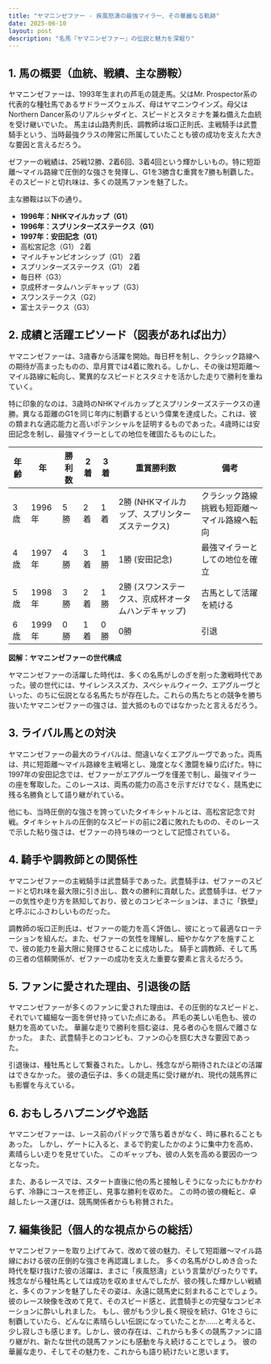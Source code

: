 ```yaml
---
title: "ヤマニンゼファー - 疾風怒濤の最強マイラー、その華麗なる軌跡"
date: 2025-06-10
layout: post
description: "名馬『ヤマニンゼファー』の伝説と魅力を深堀り"
---
```


## 1. 馬の概要（血統、戦績、主な勝鞍）

ヤマニンゼファーは、1993年生まれの芦毛の競走馬。父はMr. Prospector系の代表的な種牡馬であるサドラーズウェルズ、母はヤマニンウインズ。母父はNorthern Dancer系のリアルシャダイと、スピードとスタミナを兼ね備えた血統を受け継いでいた。  馬主は山路秀則氏、調教師は坂口正則氏、主戦騎手は武豊騎手という、当時最強クラスの陣営に所属していたことも彼の成功を支えた大きな要因と言えるだろう。

ゼファーの戦績は、25戦12勝、2着6回、3着4回という輝かしいもの。特に短距離～マイル路線で圧倒的な強さを発揮し、G1を3勝含む重賞を7勝も制覇した。そのスピードと切れ味は、多くの競馬ファンを魅了した。

主な勝鞍は以下の通り。

* **1996年：NHKマイルカップ（G1）**
* **1996年：スプリンターズステークス（G1）**
* **1997年：安田記念（G1）**
* 高松宮記念（G1） 2着
* マイルチャンピオンシップ（G1） 2着
* スプリンターズステークス（G1） 2着
* 毎日杯（G3）
* 京成杯オータムハンデキャップ（G3）
* スワンステークス（G2）
* 富士ステークス（G3）


## 2. 成績と活躍エピソード（図表があれば出力）

ヤマニンゼファーは、3歳春から活躍を開始。毎日杯を制し、クラシック路線への期待が高まったものの、皐月賞では4着に敗れる。しかし、その後は短距離～マイル路線に転向し、驚異的なスピードとスタミナを活かした走りで勝利を重ねていく。

特に印象的なのは、3歳時のNHKマイルカップとスプリンターズステークスの連勝。異なる距離のG1を同じ年内に制覇するという偉業を達成した。これは、彼の類まれな適応能力と高いポテンシャルを証明するものであった。4歳時には安田記念を制し、最強マイラーとしての地位を確固たるものにした。

| 年齢 | 年 | 勝利数 | 2着 | 3着 | 重賞勝利数 | 備考 |
|---|---|---|---|---|---|---|
| 3歳 | 1996年 | 5勝 | 2着 | 1着 | 2勝 (NHKマイルカップ、スプリンターズステークス) |  クラシック路線挑戦も短距離～マイル路線へ転向 |
| 4歳 | 1997年 | 4勝 | 3着 | 1勝 | 1勝 (安田記念) |  最強マイラーとしての地位を確立 |
| 5歳 | 1998年 | 3勝 | 2着 | 1勝 | 2勝 (スワンステークス、京成杯オータムハンデキャップ) |  古馬として活躍を続ける |
| 6歳 | 1999年 | 0勝 | 1着 | 0勝 | 0勝 |  引退 |


**図解：ヤマニンゼファーの世代構成**

ヤマニンゼファーの活躍した時代は、多くの名馬がしのぎを削った激戦時代であった。彼の世代には、サイレンススズカ、スペシャルウィーク、エアグルーヴといった、のちに伝説となる名馬たちが存在した。これらの馬たちとの競争を勝ち抜いたヤマニンゼファーの強さは、並大抵のものではなかったと言えるだろう。


## 3. ライバル馬との対決

ヤマニンゼファーの最大のライバルは、間違いなくエアグルーヴであった。両馬は、共に短距離～マイル路線を主戦場とし、幾度となく激闘を繰り広げた。特に1997年の安田記念では、ゼファーがエアグルーヴを僅差で制し、最強マイラーの座を奪取した。このレースは、両馬の能力の高さを示すだけでなく、競馬史に残る名勝負として語り継がれている。

他にも、当時圧倒的な強さを誇っていたタイキシャトルとは、高松宮記念で対戦。タイキシャトルの圧倒的なスピードの前に2着に敗れたものの、そのレースで示した粘り強さは、ゼファーの持ち味の一つとして記憶されている。


## 4. 騎手や調教師との関係性

ヤマニンゼファーの主戦騎手は武豊騎手であった。武豊騎手は、ゼファーのスピードと切れ味を最大限に引き出し、数々の勝利に貢献した。武豊騎手は、ゼファーの気性や走り方を熟知しており、彼とのコンビネーションは、まさに「鉄壁」と呼ぶにふさわしいものだった。

調教師の坂口正則氏は、ゼファーの能力を高く評価し、彼にとって最適なローテーションを組んだ。また、ゼファーの気性を理解し、細やかなケアを施すことで、彼の能力を最大限に発揮させることに成功した。  騎手と調教師、そして馬の三者の信頼関係が、ゼファーの成功を支えた重要な要素と言えるだろう。


## 5. ファンに愛された理由、引退後の話

ヤマニンゼファーが多くのファンに愛された理由は、その圧倒的なスピードと、それでいて繊細な一面を併せ持っていた点にある。  芦毛の美しい毛色も、彼の魅力を高めていた。  華麗な走りで勝利を掴む姿は、見る者の心を掴んで離さなかった。  また、武豊騎手とのコンビも、ファンの心を掴む大きな要因であった。

引退後は、種牡馬として繋養された。しかし、残念ながら期待されたほどの活躍はできなかった。  彼の遺伝子は、多くの競走馬に受け継がれ、現代の競馬界にも影響を与えている。


## 6. おもしろハプニングや逸話

ヤマニンゼファーは、レース前のパドックで落ち着きがなく、時に暴れることもあった。  しかし、ゲートに入ると、まるで豹変したかのように集中力を高め、素晴らしい走りを見せていた。  このギャップも、彼の人気を高める要因の一つとなった。

また、あるレースでは、スタート直後に他の馬と接触しそうになったにもかかわらず、冷静にコースを修正し、見事な勝利を収めた。  この時の彼の機転と、卓越したレース運びは、競馬関係者からも称賛された。


## 7. 編集後記（個人的な視点からの総括）

ヤマニンゼファーを取り上げてみて、改めて彼の魅力、そして短距離～マイル路線における彼の圧倒的な強さを再認識しました。  多くの名馬がひしめき合った時代を駆け抜けた彼の活躍は、まさに「疾風怒濤」という言葉がぴったりです。  残念ながら種牡馬としては成功を収めませんでしたが、彼の残した輝かしい戦績と、多くのファンを魅了したその姿は、永遠に競馬史に刻まれることでしょう。  彼のレース映像を改めて見て、そのスピード感と、武豊騎手との完璧なコンビネーションに酔いしれました。  もし、彼がもう少し長く現役を続け、G1をさらに制覇していたら、どんなに素晴らしい伝説になっていたことか……と考えると、少し寂しさも感じます。しかし、彼の存在は、これからも多くの競馬ファンに語り継がれ、新たな世代の競馬ファンにも感動を与え続けることでしょう。  彼の華麗な走り、そしてその魅力を、これからも語り続けたいと思います。
